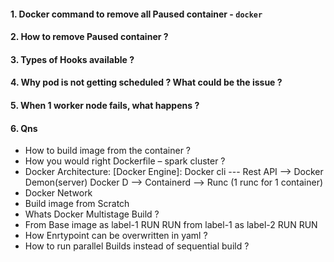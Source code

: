 
#### 1. Docker command to remove all Paused container - `docker `
#### 2. How to remove Paused container ?
#### 3. Types of Hooks available ?
#### 4. Why pod is not getting scheduled ? What could be the issue ?
#### 5. When 1 worker node fails, what happens ? 
#### 6. Qns
  * How to build image from the container ?
  * How you would right Dockerfile – spark cluster ?
  * Docker Architecture:
	[Docker Engine]: Docker cli --- Rest API --> Docker Demon(server) 
			Docker D --> Containerd --> Runc (1 runc for 1 container)  
  * Docker Network 
  * Build image from Scratch
  * Whats Docker Multistage Build ? 
  * From Base image as label-1
		RUN 
		RUN 
	  from label-1 as label-2 
		RUN 
		RUN
  * How Enrtypoint can be overwritten in yaml ? 
  * How to run parallel Builds instead of sequential build ?
